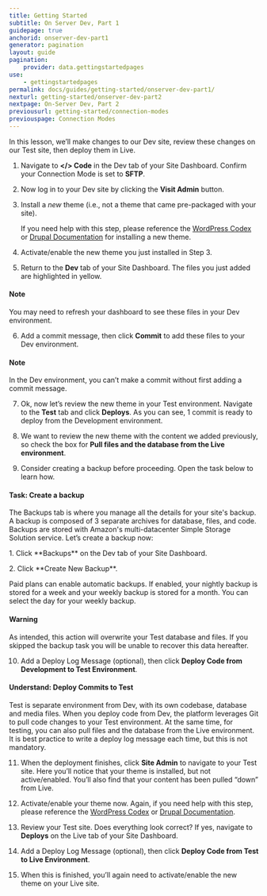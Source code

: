 ```yaml
---
title: Getting Started
subtitle: On Server Dev, Part 1
guidepage: true
anchorid: onserver-dev-part1
generator: pagination
layout: guide
pagination:
    provider: data.gettingstartedpages
use:
    - gettingstartedpages
permalink: docs/guides/getting-started/onserver-dev-part1/
nexturl: getting-started/onserver-dev-part2
nextpage: On-Server Dev, Part 2
previousurl: getting-started/connection-modes
previouspage: Connection Modes
---
```


In this lesson, we’ll make changes to our Dev site, review these changes on our Test site, then deploy them in Live.

1. Navigate to **</> Code** in the Dev tab of your Site Dashboard. Confirm your Connection Mode is set to **SFTP**.

2. Now log in to your Dev site by clicking the **Visit Admin** button.

3. Install a _new_ theme (i.e., not a theme that came pre-packaged with your site).

   If you need help with this step, please reference the [WordPress Codex](https://codex.wordpress.org/Using_Themes#Adding_New_Themes_using_the_Administration_Panels) or [Drupal Documentation](https://www.drupal.org/docs/user_guide/en/extend-theme-install.html) for installing a new theme.

4. Activate/enable the new theme you just installed in Step 3.

5. Return to the **Dev** tab of your Site Dashboard. The files you just added are highlighted in yellow.

<div class="alert alert-info">
<h4 class="info">Note</h4>
<p>You may need to refresh your dashboard to see these files in your Dev environment.
</p></div>

6. Add a commit message, then click **Commit** to add these files to your Dev environment.

<div class="alert alert-info">
<h4 class="info">Note</h4>
<p>In the Dev environment, you can’t make a commit without first adding a commit message.
</p></div>

7. Ok, now let’s review the new theme in your Test environment. Navigate to the **Test** tab and click **Deploys**. As you can see, 1 commit is ready to deploy from the Development environment.  

8. We want to review the new theme with the content we added previously, so check the box for **Pull files and the database from the Live environment**.

9. Consider creating a backup before proceeding. Open the task below to learn how.

<div class="alert alert-info">
     <h4 class="info">Task: Create a backup</h4>
     <p markdown="1">The Backups tab is where you manage all the details for your site's backup. A backup is composed of 3 separate archives for database, files, and code. Backups are stored with Amazon's multi-datacenter Simple Storage Solution service. Let’s create a backup now:</p>

<p>    1. Click **Backups** on the Dev tab of your Site Dashboard.</p>
<p>    2. Click **Create New Backup**.</p>
<p>    
Paid plans can enable automatic backups. If enabled, your nightly backup is stored for a week and your weekly backup is stored for a month. You can select the day for your weekly backup.</p>
     </div>

<div class="alert alert-danger" role="alert">
  <h4 class="info">Warning</h4>
  <p>As intended, this action will overwrite your Test database and files. If you skipped the backup task you will be unable to recover this data hereafter.</p>
</div>

10. Add a Deploy Log Message (optional), then click **Deploy Code from Development to Test Environment**.

<div class="alert alert-info">
     <h4 class="info">Understand: Deploy Commits to Test</h4>
     <p markdown="1">Test is separate environment from Dev, with its own codebase, database and media files.  When you deploy code from Dev, the platform leverages Git to pull code changes to your Test environment. At the same time, for testing, you can also pull files and the database from the Live environment.  It is best practice to write a deploy log message each time, but this is not mandatory.</p>
     </div>

11. When the deployment finishes, click **Site Admin** to navigate to your Test site. Here you’ll notice that your theme is installed, but not active/enabled. You’ll also find that your content has been pulled “down” from Live.

12. Activate/enable your theme now. Again, if you need help with this step, please reference the [WordPress Codex](https://codex.wordpress.org/Using_Themes) or [Drupal Documentation](https://www.drupal.org/docs/user_guide/en/extend-theme-install.html).

13. Review your Test site. Does everything look correct? If yes, navigate to **Deploys** on the Live tab of your Site Dashboard.

14. Add a Deploy Log Message (optional), then click **Deploy Code from Test to Live Environment**.

15. When this is finished, you’ll again need to activate/enable the new theme on your Live site.  
